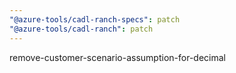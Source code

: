 ```yaml
---
"@azure-tools/cadl-ranch-specs": patch
"@azure-tools/cadl-ranch": patch
---
```


remove-customer-scenario-assumption-for-decimal
